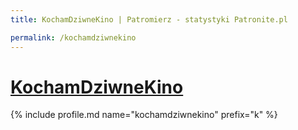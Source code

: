 ```yaml
---
title: KochamDziwneKino | Patromierz - statystyki Patronite.pl

permalink: /kochamdziwnekino
---
```


# [KochamDziwneKino](https://patronite.pl/kochamdziwnekino)

{% include profile.md name="kochamdziwnekino" prefix="k" %}

